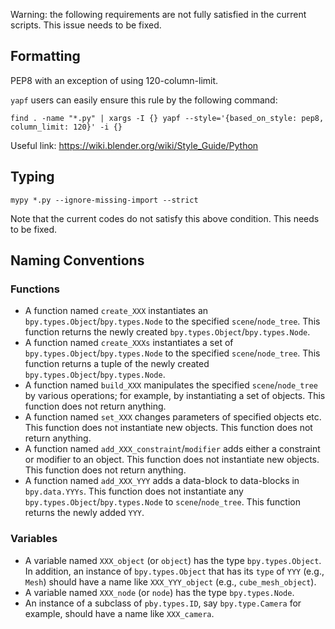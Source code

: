 Warning: the following requirements are not fully satisfied in the current scripts. This issue needs to be fixed.

## Formatting

PEP8 with an exception of using 120-column-limit.

`yapf` users can easily ensure this rule by the following command:
```
find . -name "*.py" | xargs -I {} yapf --style='{based_on_style: pep8, column_limit: 120}' -i {}
```

Useful link: <https://wiki.blender.org/wiki/Style_Guide/Python>

## Typing

```
mypy *.py --ignore-missing-import --strict
```

Note that the current codes do not satisfy this above condition. This needs to be fixed.

## Naming Conventions

### Functions

- A function named `create_XXX` instantiates an `bpy.types.Object`/`bpy.types.Node` to the specified `scene`/`node_tree`. This function returns the newly created `bpy.types.Object`/`bpy.types.Node`.
- A function named `create_XXXs` instantiates a set of `bpy.types.Object`/`bpy.types.Node` to the specified `scene`/`node_tree`. This function returns a tuple of the newly created `bpy.types.Object`/`bpy.types.Node`.
- A function named `build_XXX` manipulates the specified `scene`/`node_tree` by various operations; for example, by instantiating a set of objects. This function does not return anything.
- A function named `set_XXX` changes parameters of specified objects etc. This function does not instantiate new objects. This function does not return anything.
- A function named `add_XXX_constraint`/`modifier` adds either a constraint or modifier to an object. This function does not instantiate new objects. This function does not return anything.
- A function named `add_XXX_YYY` adds a data-block to data-blocks in `bpy.data.YYYs`. This function does not instantiate any `bpy.types.Object`/`bpy.types.Node` to `scene`/`node_tree`. This function returns the newly added `YYY`.

### Variables

- A variable named `XXX_object` (or `object`) has the type `bpy.types.Object`. In addition, an instance of `bpy.types.Object` that has its `type` of `YYY` (e.g., `Mesh`) should have a name like `XXX_YYY_object` (e.g., `cube_mesh_object`).
- A variable named `XXX_node` (or `node`) has the type `bpy.types.Node`.
- An instance of a subclass of `pby.types.ID`, say `bpy.type.Camera` for example, should have a name like `XXX_camera`.
